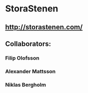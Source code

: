 # StoraStenen
## http://storastenen.com/


## Collaborators:
### Filip Olofsson
### Alexander Mattsson
### Niklas Bergholm
